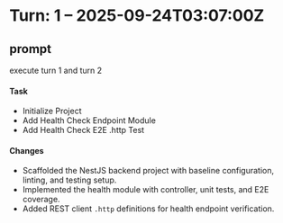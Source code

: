 # Turn: 1 – 2025-09-24T03:07:00Z

## prompt
execute turn 1 and turn 2

#### Task
- Initialize Project
- Add Health Check Endpoint Module
- Add Health Check E2E .http Test

#### Changes
- Scaffolded the NestJS backend project with baseline configuration, linting, and testing setup.
- Implemented the health module with controller, unit tests, and E2E coverage.
- Added REST client `.http` definitions for health endpoint verification.
